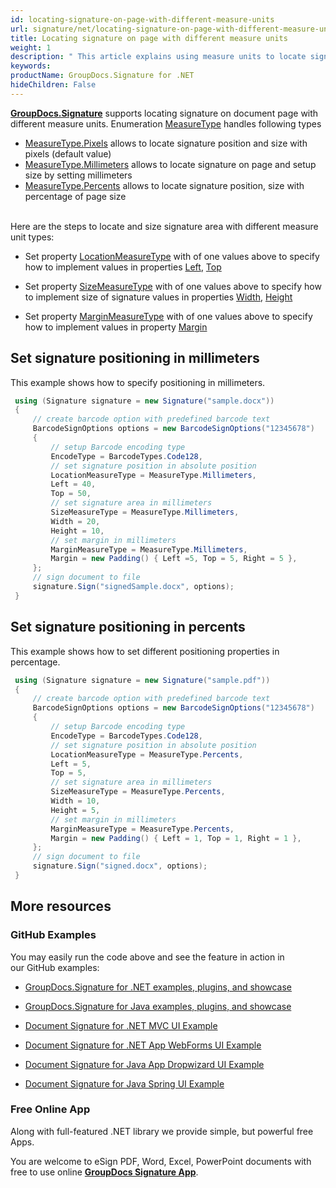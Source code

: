 ```yaml
---
id: locating-signature-on-page-with-different-measure-units
url: signature/net/locating-signature-on-page-with-different-measure-units
title: Locating signature on page with different measure units
weight: 1
description: " This article explains using measure units to locate signature and its size on document page with GroupDocs.Signature API."
keywords: 
productName: GroupDocs.Signature for .NET
hideChildren: False
---
```

[**GroupDocs.Signature**](https://products.groupdocs.com/signature/net) supports locating signature on document page with different measure units. Enumeration [MeasureType](https://apireference.groupdocs.com/net/signature/groupdocs.signature.domain/measuretype) handles following types 

*   [MeasureType.Pixels](https://apireference.groupdocs.com/net/signature/groupdocs.signature.domain/measuretype) allows to locate signature position and size with pixels (default value)
*   [MeasureType.Millimeters](https://apireference.groupdocs.com/net/signature/groupdocs.signature.domain/measuretype) allows to locate signature on page and setup size by setting millimeters
*   [MeasureType.Percents](https://apireference.groupdocs.com/net/signature/groupdocs.signature.domain/measuretype) allows to locate signature position, size with percentage of page size  
      

Here are the steps to locate and size signature area with different measure unit types:

*   Set property [LocationMeasureType](https://apireference.groupdocs.com/net/signature/groupdocs.signature.options/imagesignoptions/properties/locationmeasuretype) with of one values above to specify how to implement values in properties [Left](https://apireference.groupdocs.com/net/signature/groupdocs.signature.options/imagesignoptions/properties/left), [Top](https://apireference.groupdocs.com/net/signature/groupdocs.signature.options/imagesignoptions/properties/top)
    
*   Set property [SizeMeasureType](https://apireference.groupdocs.com/net/signature/groupdocs.signature.options/imagesignoptions/properties/sizemeasuretype) with of one values above to specify how to implement size of signature values in properties [Width](https://apireference.groupdocs.com/net/signature/groupdocs.signature.options/imagesignoptions/properties/width), [Height](https://apireference.groupdocs.com/net/signature/groupdocs.signature.options/imagesignoptions/properties/height)
    
*   Set property [MarginMeasureType](https://apireference.groupdocs.com/net/signature/groupdocs.signature.options/imagesignoptions/properties/marginmeasuretype) with of one values above to specify how to implement values in property [Margin](https://apireference.groupdocs.com/net/signature/groupdocs.signature.options/imagesignoptions/properties/margin)

## Set signature positioning in millimeters

This example shows how to specify positioning in millimeters.

```csharp
 using (Signature signature = new Signature("sample.docx"))
 {
     // create barcode option with predefined barcode text
     BarcodeSignOptions options = new BarcodeSignOptions("12345678")
     {
         // setup Barcode encoding type
         EncodeType = BarcodeTypes.Code128,
         // set signature position in absolute position
         LocationMeasureType = MeasureType.Millimeters,
         Left = 40,
         Top = 50,
         // set signature area in millimeters
         SizeMeasureType = MeasureType.Millimeters,
         Width = 20,
         Height = 10,
         // set margin in millimeters
         MarginMeasureType = MeasureType.Millimeters,
         Margin = new Padding() { Left =5, Top = 5, Right = 5 },
     };
     // sign document to file
     signature.Sign("signedSample.docx", options);
 }
```

## Set signature positioning in percents

This example shows how to set different positioning properties in percentage.

```csharp
 using (Signature signature = new Signature("sample.pdf"))
 {
     // create barcode option with predefined barcode text
     BarcodeSignOptions options = new BarcodeSignOptions("12345678")
     {
         // setup Barcode encoding type
         EncodeType = BarcodeTypes.Code128,
         // set signature position in absolute position
         LocationMeasureType = MeasureType.Percents,
         Left = 5,
         Top = 5,
         // set signature area in millimeters
         SizeMeasureType = MeasureType.Percents,
         Width = 10,
         Height = 5,
         // set margin in millimeters
         MarginMeasureType = MeasureType.Percents,
         Margin = new Padding() { Left = 1, Top = 1, Right = 1 },
     };
     // sign document to file
     signature.Sign("signed.docx", options);
 }
```

## More resources

### GitHub Examples 

You may easily run the code above and see the feature in action in our GitHub examples:

*   [GroupDocs.Signature for .NET examples, plugins, and showcase](https://github.com/groupdocs-signature/GroupDocs.Signature-for-.NET)
    
*   [GroupDocs.Signature for Java examples, plugins, and showcase](https://github.com/groupdocs-signature/GroupDocs.Signature-for-Java)
    
*   [Document Signature for .NET MVC UI Example](https://github.com/groupdocs-signature/GroupDocs.Signature-for-.NET-MVC) 
    
*   [Document Signature for .NET App WebForms UI Example](https://github.com/groupdocs-signature/GroupDocs.Signature-for-.NET-WebForms)
    
*   [Document Signature for Java App Dropwizard UI Example](https://github.com/groupdocs-signature/GroupDocs.Signature-for-Java-Dropwizard)
    
*   [Document Signature for Java Spring UI Example](https://github.com/groupdocs-signature/GroupDocs.Signature-for-Java-Spring)
    

### Free Online App 

Along with full-featured .NET library we provide simple, but powerful free Apps.

You are welcome to eSign PDF, Word, Excel, PowerPoint documents with free to use online **[GroupDocs Signature App](https://products.groupdocs.app/signature)**.
